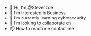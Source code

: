 - 👋 Hi, I’m @Stevenzoe
- 👀 I’m interested in  Business 
- 🌱 I’m currently learning cybersecurity 
- 💞️ I’m looking to collaborate on
- 📫 How to reach me contact me 

<!---
Stevenzoe/Stevenzoe is a ✨ special ✨ repository because its `README.md` (this file) appears on your GitHub profile.
You can click the Preview link to take a look at your changes.
--->
